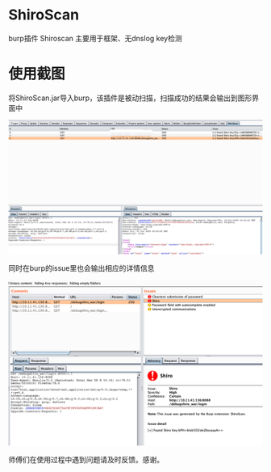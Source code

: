 # ShiroScan
burp插件 Shiroscan 主要用于框架、无dnslog key检测

# 使用截图

将ShiroScan.jar导入burp，该插件是被动扫描，扫描成功的结果会输出到图形界面中

![](img/2020-07-31-11-51-27.png)

同时在burp的issue里也会输出相应的详情信息

![](img/2020-07-31-11-52-23.png)

师傅们在使用过程中遇到问题请及时反馈。感谢。



